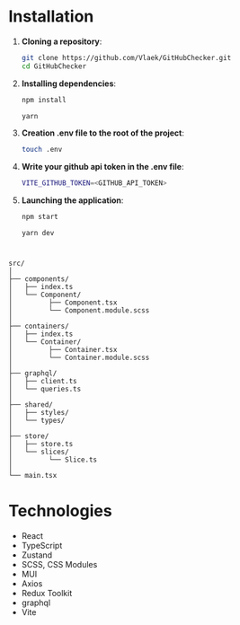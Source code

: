 # Installation

1. **Cloning a repository**:

   ```bash
   git clone https://github.com/Vlaek/GitHubChecker.git
   cd GitHubChecker
   ```

2. **Installing dependencies**:

   ```bash
   npm install
   ```

   ```bash
   yarn
   ```

3. **Creation .env file to the root of the project**:

   ```bash
   touch .env
   ```

4. **Write your github api token in the .env file**:

   ```bash
   VITE_GITHUB_TOKEN=<GITHUB_API_TOKEN>
   ```

5. **Launching the application**:

   ```bash
   npm start
   ```

   ```bash
   yarn dev
   ```

#

```plaintext
src/
│
├── components/
│   ├── index.ts
│   └── Component/
│         ├── Component.tsx
│         └── Component.module.scss
│
├── containers/
│   ├── index.ts
│   └── Container/
│         ├── Container.tsx
│         └── Container.module.scss
│
├── graphql/
│   ├── client.ts
│   └── queries.ts
│
├── shared/
│   ├── styles/
│   └── types/
│
├── store/
│   ├── store.ts
│   └── slices/
│         └── Slice.ts
│
└── main.tsx
```

# Technologies

- React
- TypeScript
- Zustand
- SCSS, CSS Modules
- MUI
- Axios
- Redux Toolkit
- graphql
- Vite
